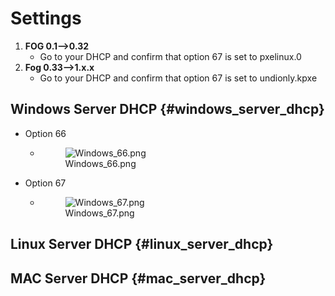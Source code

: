 # Settings

1.  **FOG 0.1\--\>0.32**
    -   Go to your DHCP and confirm that option 67 is set to pxelinux.0
2.  **Fog 0.33\--\>1.x.x**
    -   Go to your DHCP and confirm that option 67 is set to
        undionly.kpxe

## Windows Server DHCP {#windows_server_dhcp}

-   Option 66
    -   <figure>
        <img src="Windows_66.png" title="Windows_66.png" />
        <figcaption>Windows_66.png</figcaption>
        </figure>
-   Option 67
    -   <figure>
        <img src="Windows_67.png" title="Windows_67.png" />
        <figcaption>Windows_67.png</figcaption>
        </figure>

## Linux Server DHCP {#linux_server_dhcp}

## MAC Server DHCP {#mac_server_dhcp}
